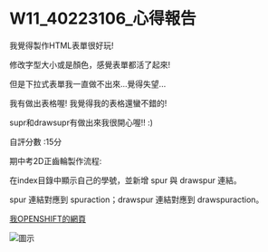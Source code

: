 # W11_40223106_心得報告

我覺得製作HTML表單很好玩!

修改字型大小或是顏色，感覺表單都活了起來!

但是下拉式表單我一直做不出來...覺得失望...

我有做出表格喔!  我覺得我的表格還蠻不錯的!

supr和drawsupr有做出來我很開心喔!!  :)

自評分數 :15分

期中考2D正齒輪製作流程:

在index目錄中顯示自己的學號，並新增 spur 與 drawspur 連結。 

spur 連結對應到 spuraction；drawspur 連結對應到 drawspuraction。 


[我OPENSHIFT的網頁](http://cda0519-40223106.rhcloud.com/)


![圖示](https://copy.com/vgSdSkriexorFByS)
